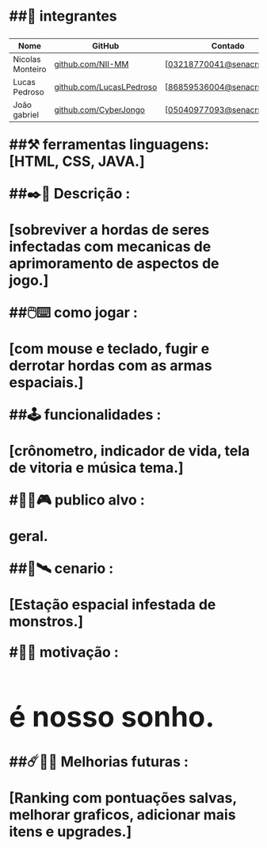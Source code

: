 <H1> <color: green;Δ Dead Channel Delta

##👥 integrantes 

|Nome            |GitHub                                                      |Contado                     |
|----------------|------------------------------------------------------------|----------------------------|
|Nicolas Monteiro|[github.com/NII-MM](https://githun.com/NII-MM)              |[03218770041@senacrs.edu.br]|
|Lucas Pedroso   |[github.com/LucasLPedroso](https://github.com/LucasLPedroso)|[86859536004@senacrs.edu.br]|
|João gabriel    |[github.com/CyberJongo](https://github.com/CyberJongo)      |[05040977093@senacrs.edu.br]|



##⚒️ ferramentas 
**linguagens**:[HTML, CSS, JAVA.]

##✒️📜 Descrição : 

[sobreviver a hordas de seres infectadas com mecanicas de aprimoramento de aspectos de jogo.]

##🖱️⌨️ como jogar :

**[com mouse e teclado, fugir e derrotar hordas com as armas espaciais.]**

##🕹️ funcionalidades :

**[crônometro, indicador de vida, tela de vitoria e música tema.]**

#🧍‍♂️🎮 publico alvo :

geral.

##🌌🛰️ cenario : 

**[Estação espacial infestada de monstros.]**

#👾✊ motivação :

<h1>é nosso sonho.</h1>

##☄️🤖🚀 Melhorias futuras : 

**[Ranking com pontuações salvas, melhorar graficos, adicionar mais itens e upgrades.]**
